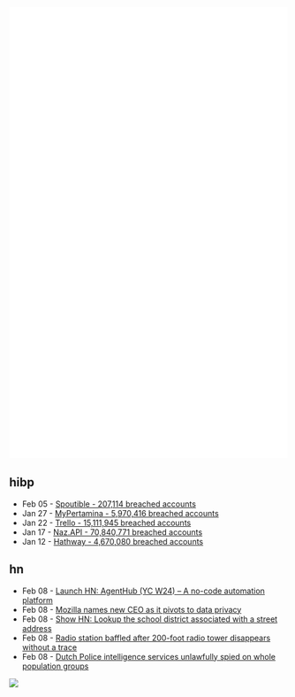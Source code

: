 ![Metrics](https://raw.githubusercontent.com/phixion/phixion/master/metrics.svg)

## hibp

<!--
for https://github.com/phixion/phixion/blob/main/.github/workflows/feeds.yml
-->
<!--START_SECTION:haveibeenpwnd-->
- Feb 05 - [Spoutible - 207,114 breached accounts](https://haveibeenpwned.com/PwnedWebsites#Spoutible)
- Jan 27 - [MyPertamina - 5,970,416 breached accounts](https://haveibeenpwned.com/PwnedWebsites#MyPertamina)
- Jan 22 - [Trello - 15,111,945 breached accounts](https://haveibeenpwned.com/PwnedWebsites#Trello)
- Jan 17 - [Naz.API - 70,840,771 breached accounts](https://haveibeenpwned.com/PwnedWebsites#NazApi)
- Jan 12 - [Hathway - 4,670,080 breached accounts](https://haveibeenpwned.com/PwnedWebsites#Hathway)
<!--END_SECTION:haveibeenpwnd-->

## hn

<!--
for https://github.com/phixion/phixion/blob/main/.github/workflows/feeds.yml
-->
<!--START_SECTION:hn-->
- Feb 08 - [Launch HN: AgentHub (YC W24) – A no-code automation platform](https://news.ycombinator.com/item?id=39302870)
- Feb 08 - [Mozilla names new CEO as it pivots to data privacy](https://fortune.com/2024/02/08/mozilla-firefox-ceo-laura-chambers-mitchell-baker-leadership-transition/)
- Feb 08 - [Show HN: Lookup the school district associated with a street address](https://github.com/codebyamir/school-district-locator)
- Feb 08 - [Radio station baffled after 200-foot radio tower disappears without a trace](https://nypost.com/2024/02/07/news/radio-station-baffled-after-200-foot-radio-tower-disappears/)
- Feb 08 - [Dutch Police intelligence services unlawfully spied on whole population groups](https://nltimes.nl/2024/02/08/police-intelligence-services-unlawfully-spied-whole-population-groups)
<!--END_SECTION:hn-->

<!--
for https://yhype.me
-->
![](https://hit.yhype.me/github/profile?user_id=13013670)
